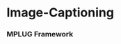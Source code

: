 # Image-Captioning

### MPLUG Framework
<mplug src= "https://github.com/Hwidong-Kim/Image-Captioning/assets/77139808/c2b1bd8c-080e-45b2-9239-68e79d155fd4.png" width="200" height="400"/>
